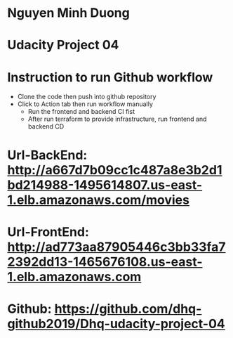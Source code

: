 # Nguyen Minh Duong 
# Udacity Project 04
# Instruction to run Github workflow  

- Clone the code then push into github repository 
- Click to Action tab then run workflow manually
   + Run the frontend and backend CI fist
   + After run terraform to provide infrastructure, run frontend and backend CD

# Url-BackEnd: http://a667d7b09cc1c487a8e3b2d1bd214988-1495614807.us-east-1.elb.amazonaws.com/movies
# Url-FrontEnd: http://ad773aa87905446c3bb33fa72392dd13-1465676108.us-east-1.elb.amazonaws.com
# Github: https://github.com/dhq-github2019/Dhq-udacity-project-04
